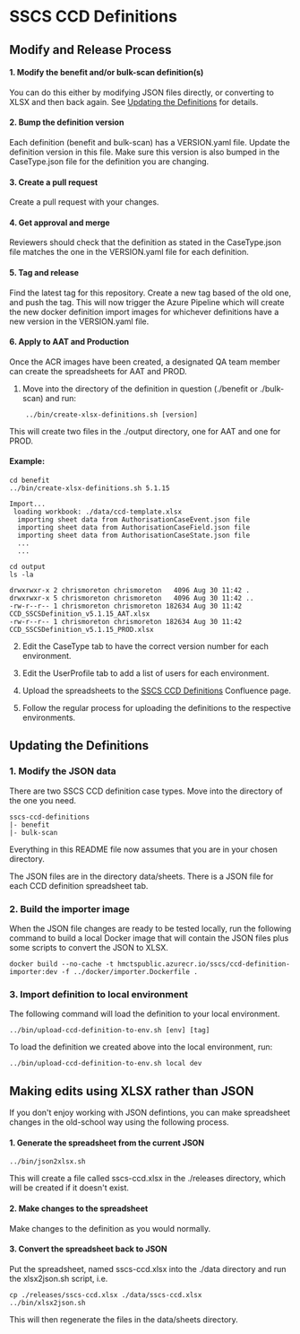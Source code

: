 # SSCS CCD Definitions

## Modify and Release Process

#### 1. Modify the benefit and/or bulk-scan definition(s)

You can do this either by modifying JSON files directly, or converting to XLSX and then back again. See [Updating the Definitions](#udpating) for details.

#### 2. Bump the definition version

Each definition (benefit and bulk-scan) has a VERSION.yaml file. Update the definition version in this file. Make sure this version is also bumped
in the CaseType.json file for the definition you are changing.

#### 3. Create a pull request

Create a pull request with your changes.

#### 4. Get approval and merge

Reviewers should check that the definition as stated in the CaseType.json file matches the one in the VERSION.yaml file for each definition.

#### 5. Tag and release

Find the latest tag for this repository. Create a new tag based of the old one, and push the tag. This will now trigger the Azure Pipeline which will
create the new docker definition import images for whichever definitions have a new version in the VERSION.yaml file.

#### 6. Apply to AAT and Production

Once the ACR images have been created, a designated QA team member can create the spreadsheets for AAT and PROD.

1. Move into the directory of the definition in question (./benefit or ./bulk-scan) and run:

```
    ../bin/create-xlsx-definitions.sh [version]
```

This will create two files in the ./output directory, one for AAT and one for PROD.

#### Example:

```
cd benefit
../bin/create-xlsx-definitions.sh 5.1.15

Import...
 loading workbook: ./data/ccd-template.xlsx
  importing sheet data from AuthorisationCaseEvent.json file
  importing sheet data from AuthorisationCaseField.json file
  importing sheet data from AuthorisationCaseState.json file
  ...
  ...

cd output
ls -la

drwxrwxr-x 2 chrismoreton chrismoreton   4096 Aug 30 11:42 .
drwxrwxr-x 5 chrismoreton chrismoreton   4096 Aug 30 11:42 ..
-rw-r--r-- 1 chrismoreton chrismoreton 182634 Aug 30 11:42 CCD_SSCSDefinition_v5.1.15_AAT.xlsx
-rw-r--r-- 1 chrismoreton chrismoreton 182634 Aug 30 11:42 CCD_SSCSDefinition_v5.1.15_PROD.xlsx

```

2. Edit the CaseType tab to have the correct version number for each environment.

3. Edit the UserProfile tab to add a list of users for each environment.

4. Upload the spreadsheets to the [SSCS CCD Definitions](https://tools.hmcts.net/confluence/display/SSCS/SSCS+Case+Definitions+Page+2) Confluence page.

5. Follow the regular process for uploading the definitions to the respective environments.

<a name="udpating"></a>
## Updating the Definitions

### 1. Modify the JSON data

There are two SSCS CCD definition case types. Move into the directory of the one you need.

    sscs-ccd-definitions
    |- benefit
    |- bulk-scan
    
Everything in this README file now assumes that you are in your chosen directory.
        
The JSON files are in the directory data/sheets. There is a JSON file for each CCD definition spreadsheet tab.

### 2. Build the importer image

When the JSON file changes are ready to be tested locally, run the following command to build a local Docker image that will contain the JSON files plus some scripts to convert the JSON to XLSX.

```
docker build --no-cache -t hmctspublic.azurecr.io/sscs/ccd-definition-importer:dev -f ../docker/importer.Dockerfile .
```

### 3. Import definition to local environment

The following command will load the definition to your local environment.

```
../bin/upload-ccd-definition-to-env.sh [env] [tag]
```

To load the definition we created above into the local environment, run:

```
../bin/upload-ccd-definition-to-env.sh local dev
```

## Making edits using XLSX rather than JSON

If you don't enjoy working with JSON defintions, you can make spreadsheet changes in the old-school way using the following process.

#### 1. Generate the spreadsheet from the current JSON

```
../bin/json2xlsx.sh
```

This will create a file called sscs-ccd.xlsx in the ./releases directory, which will be created if it doesn't exist.

#### 2. Make changes to the spreadsheet

Make changes to the definition as you would normally.

#### 3. Convert the spreadsheet back to JSON

Put the spreadsheet, named sscs-ccd.xlsx into the ./data directory and run the xlsx2json.sh script, i.e.

```
cp ./releases/sscs-ccd.xlsx ./data/sscs-ccd.xlsx
../bin/xlsx2json.sh
```

This will then regenerate the files in the data/sheets directory.
